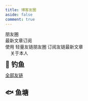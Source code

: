 ```yaml
---
title: 博客友圈
aside: false
comment: true
---
```


<style>
h1 {
    display: none;
}
div#page {
    background: none !important;
    box-shadow: none;
    padding: 0;
    border: none;
}
#random-article:hover {
    border: var(--style-border-hover)!important;
}
.card:hover {
    border: var(--style-border-hover)!important;
}
#random-article {
    display: none!important;
}
#friend-circle-lite-root {
    margin-top: 10px;
}
</style>
<link rel="stylesheet" href="https://fc.ruom.top/main/fclite.css">
<div class="author-content author-content-item fcirclePage single" style="background:url(https://cdn.bsgun.cn/Hexo-static/img/essay-bg.avif) center /cover no-repeat!important">
    <div class="card-content">
        <div class="author-content-item-tips">朋友圈</div><span class="author-content-item-title">最新文章订阅</span>
        <div class="content-bottom">
            <div class="tips">使用 轻量友链朋友圈 订阅友链最新文章</div>
        </div>
        <div class="banner-button-group"><a class="banner-button" style="padding: 8px 12px;" onclick="pjax.loadUrl(&quot;/pages/about&quot;)" data-pjax-state=""><i class="anzhiyufont anzhiyu-icon-arrow-circle-right" style="font-size:22px;margin-right:.25rem"></i><span class="banner-button-text">关于本人</span></a></div>
    </div>
</div>
<div class="title-h2-a">
    <div class="title-h2-a-left">
        <h2 style="padding-top:0;margin:.6rem 0 .6rem">🎣 钓鱼</h2><a class="random-post-start no-text-decoration" href="javascript:fetchRandomPost();" data-pjax-state="" style="transition-duration: 0.3s; transform: rotate(5400deg); opacity: 1;"><i class="anzhiyufont anzhiyu-icon-arrow-rotate-right"></i></a>
    </div>
    <div class="title-h2-a-right"><a class="random-post-all no-text-decoration" href="/pages/link/" data-pjax-state="">全部友链</a></div>
</div>
<div id="random-post"></div>
<div class="title-h2-a">
    <div class="title-h2-a-left">
        <h2>🐟 鱼塘</h2>
    </div>
</div>
<div id="friend-circle-lite-root"></div>
<script>
    if (typeof UserConfig === 'undefined') {
        var UserConfig = {
            private_api_url: 'https://rss.811520.xyz/',
            page_turning_number: 20,
            error_img: 'https://cdn.bsgun.cn/Hexo-static/img/error-404.avif',
        }
    }
</script>
<script src="/js/anzhiyu/random_friends_post.js"></script>
<script src="https://fc.ruom.top/main/fclite.js"></script>
